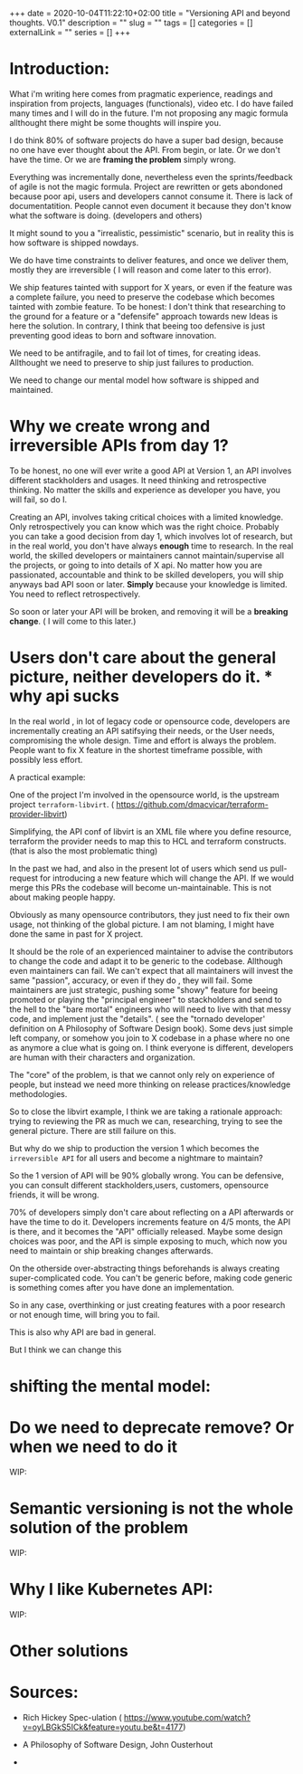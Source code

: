+++ 
date = 2020-10-04T11:22:10+02:00
title = "Versioning API and beyond thoughts. V0.1"
description = ""
slug = "" 
tags = []
categories = []
externalLink = ""
series = []
+++

# Introduction:

What i'm writing here comes from pragmatic experience, readings and inspiration from projects, languages (functionals), video etc.
I do have failed many times and I will do in the future.
I'm not proposing any magic formula allthought there might be some thoughts will inspire you.

I do think 80% of software projects do have a super bad design, because no one have ever thought about the API. From begin, or late. Or we don't have the time. 
Or we are **framing the problem** simply wrong.

Everything was incrementally done, nevertheless even the sprints/feedback of agile is not the magic formula.
Project are rewritten or gets abondoned because poor api, users and developers cannot consume it. 
There is lack of documentatition. People cannot even document it because they don't know what the software is doing. (developers and others)

It might sound to you a "irrealistic, pessimistic" scenario, but in reality this is how software is shipped nowdays.

We do have time constraints to deliver features, and once we deliver them, mostly they are irreversible ( I will reason and come later to this error).

We ship features tainted with support for X years, or even if the feature was a complete failure, you need to preserve the codebase which becomes tainted with zombie feature.
To be honest: I don't think that researching to the ground for a feature or a "defensife" approach towards new Ideas  is here the solution. 
In contrary, I think that beeing too defensive is just preventing good ideas to born and software innovation.

We need to be antifragile, and to fail lot of times, for creating ideas. Allthought we need to preserve to ship just failures to production.

We need to change our mental model how software is shipped and maintained.


# Why we create wrong and irreversible APIs from day 1?

To be honest, no one will ever write a good API at Version 1, an API involves different stackholders and usages. It need thinking and retrospective thinking.
No matter the skills and experience  as developer you have, you will fail, so do I.

Creating an API, involves taking critical choices with a limited knowledge. Only retrospectively you can know which was the right choice. 
Probably you can take a good decision from day 1, which involves lot of research, but in the real world, you don't have always **enough** time to research.
In the real world, the skilled developers or maintainers cannot maintain/supervise all the projects, or going to into details of X api.
No matter how you are passionated, accountable and think to be skilled developers, you will ship anyways bad API soon or later.
**Simply** because your knowledge is limited. You need to reflect retrospectively.

So soon or later your API will be broken, and removing it will be a **breaking change**. ( I will come to this later.) 

# Users don't care about the general picture, neither developers do it. * why api sucks

In the real world , in lot of legacy code or opensource code, developers are incrementally creating an API satifsying their needs, or the  User needs, compromising the whole design.
Time and effort is always the problem.
People want to fix X feature in the shortest timeframe possible, with possibly less effort.

A practical example:

One of the project I'm involved in the opensource world, is the upstream project `terraform-libvirt`. ( https://github.com/dmacvicar/terraform-provider-libvirt)

Simplifying, the API conf of libvirt is an XML file where you define resource, terraform the provider needs to map this  to HCL and terraform constructs.  (that is also the most problematic thing)

In the past we had, and also in the present lot of users which send us pull-request for introducing a new feature which will change the API.
If we would merge this PRs the codebase will become un-maintainable. This is not about making people happy.

Obviously as many opensource contributors, they just need to fix their own usage, not thinking of the global picture.  I am not blaming, I might have done the same in past for X project.

It should be the role of an experienced maintainer to advise the contributors to change the code and adapt it to be generic to the codebase.
Allthough even maintainers can fail. We can't expect that all maintainers will invest the same "passion", accuracy, or even if they do , they will fail.
Some maintainers are just strategic, pushing some "showy" feature for beeing promoted or playing the "principal engineer" to stackholders and send to the hell to the "bare mortal" engineers who will need to live with that messy code,
and implement just the "details". ( see the "tornado developer' definition on A Philosophy of Software Design book).
Some devs just simple left company, or somehow you join to X codebase in a phase where no one as anymore a clue what is going on.
I think everyone is different, developers are human with their characters and organization. 

The "core" of the problem, is that we cannot only rely on experience of people, but instead we need more thinking on release practices/knowledge methodologies.

So to close the libvirt example, I think we are taking a rationale approach: trying to reviewing the PR as much we can, researching, trying to see the general picture. 
There are still failure on this.

But why do we ship to production the version 1 which becomes the `irreversible API` for all users and become a nightmare to maintain?

So the 1 version of API will be 90% globally wrong. You can be defensive, you can consult different stackholders,users, customers, opensource friends, it will be wrong. 

70% of developers simply don't care about reflecting on a API afterwards or have the time to do it.
Developers increments feature on 4/5 monts, the API is there, and it becomes the "API" officially released. 
Maybe some design choices was poor, and the API is simple exposing to much, which now you need to maintain or ship breaking changes afterwards.

On the otherside over-abstracting things beforehands is always creating super-complicated code. You can't be generic before, making code generic is something comes after you have done an implementation.

So in any case, overthinking or just creating features with a poor research or not enough time, will bring you to fail.

This is also why API are bad in general. 

But I think we can change this 


# shifting the mental model:

# Do we need to deprecate remove? Or when we need to do it
WIP:


# Semantic versioning is not the whole solution of the problem

WIP:

# Why I like Kubernetes API:

WIP:

# Other solutions



# Sources:

- Rich Hickey Spec-ulation ( https://www.youtube.com/watch?v=oyLBGkS5ICk&feature=youtu.be&t=4177)

- A Philosophy of Software Design, John Ousterhout 
- 
